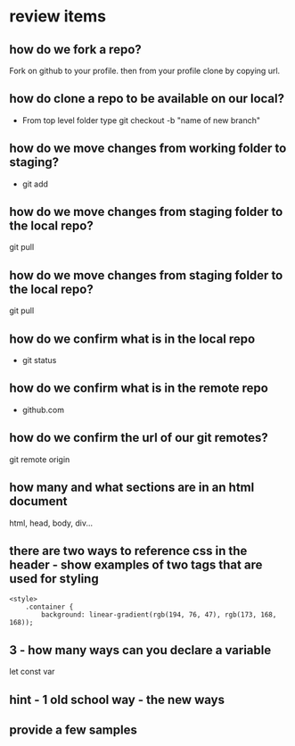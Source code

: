 # review items

## how do we fork a repo? 
  Fork on github to your profile. then from your profile clone by copying url.

## how do clone a repo to be available on our local?

- From top level folder type git checkout -b "name of new branch"

## how do we move changes from working folder to staging?

- git add

## how do we move changes from staging folder to the local repo?

git pull

## how do we move changes from staging folder to the local repo?

git pull

## how do we confirm what is in the local repo

- git status
## how do we confirm what is in the remote repo

- github.com

## how do we confirm the url of our git remotes?

git remote origin

## how many and what sections are in an html document

html, head, body, div...

## there are two ways to reference css in the header - show examples of two tags that are used for styling

 <link rel="stylesheet" href="https://stackpath.bootstrapcdn.com/bootstrap/4.5.0/css/bootstrap.min.css"
        integrity="sha384-9aIt2nRpC12Uk9gS9baDl411NQApFmC26EwAOH8WgZl5MYYxFfc+NcPb1dKGj7Sk" crossorigin="anonymous">

    <style>
        .container {
            background: linear-gradient(rgb(194, 76, 47), rgb(173, 168, 168));

## 3 - how many ways can you declare a variable
let
const
var

## hint - 1 old school way - the new ways
## provide a few samples